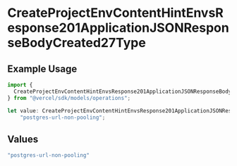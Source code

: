 # CreateProjectEnvContentHintEnvsResponse201ApplicationJSONResponseBodyCreated27Type

## Example Usage

```typescript
import {
  CreateProjectEnvContentHintEnvsResponse201ApplicationJSONResponseBodyCreated27Type,
} from "@vercel/sdk/models/operations";

let value: CreateProjectEnvContentHintEnvsResponse201ApplicationJSONResponseBodyCreated27Type =
    "postgres-url-non-pooling";
```

## Values

```typescript
"postgres-url-non-pooling"
```